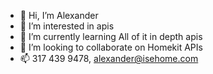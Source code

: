 - 👋 Hi, I’m Alexander
- 👀 I’m interested in apis
- 🌱 I’m currently learning All of it in depth apis
- 💞️ I’m looking to collaborate on Homekit APIs
- 📫 317 439 9478, alexander@isehome.com

<!---
AlexanderAnn5516/AlexanderAnn5516 is a ✨ special ✨ repository because its `README.md` (this file) appears on your GitHub profile.
You can click the Preview link to take a look at your changes.
--->
